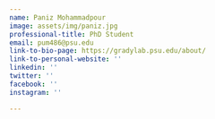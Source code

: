 ```yaml
---
name: Paniz Mohammadpour
image: assets/img/paniz.jpg
professional-title: PhD Student
email: pum486@psu.edu
link-to-bio-page: https://gradylab.psu.edu/about/
link-to-personal-website: ''
linkedin: ''
twitter: ''
facebook: ''
instagram: ''

---
```

